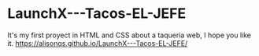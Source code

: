 # LaunchX---Tacos-EL-JEFE
It's my first proyect in HTML and CSS about a taqueria web, I hope you like it.
https://alisonqs.github.io/LaunchX---Tacos-EL-JEFE/ 
